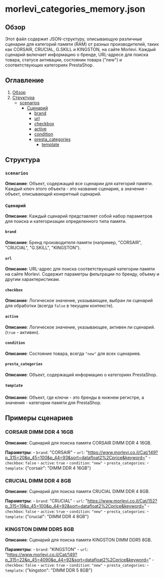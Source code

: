 # morlevi_categories_memory.json

## Обзор

Этот файл содержит JSON-структуру, описывающую различные сценарии для категорий памяти (RAM) от разных производителей, таких как CORSAIR, CRUCIAL, G.SKILL и KINGSTON, на сайте Morlevi. Каждый сценарий включает информацию о бренде, URL-адресе для поиска товара, статусе активации, состоянии товара ("new") и соответствующих категориях PrestaShop.

## Оглавление

1.  [Обзор](#обзор)
2.  [Структура](#структура)
    *   [scenarios](#scenarios)
        *   [Сценарий](#сценарий)
            *   [brand](#brand)
            *   [url](#url)
            *   [checkbox](#checkbox)
            *   [active](#active)
            *   [condition](#condition)
            *   [presta_categories](#presta_categories)
                *  [template](#template)
 

## Структура

### `scenarios`

**Описание**: Объект, содержащий все сценарии для категорий памяти. Каждый ключ этого объекта - это название сценария, а значение - объект, описывающий конкретный сценарий.

### `Сценарий`
  
  **Описание**: Каждый сценарий представляет собой набор параметров для поиска и категоризации определенного типа памяти.

#### `brand`

**Описание**: Бренд производителя памяти (например, "CORSAIR", "CRUCIAL", "G.SKILL", "KINGSTON").

#### `url`

**Описание**: URL-адрес для поиска соответствующей категории памяти на сайте Morlevi. Содержит параметры фильтрации по бренду, объему и другим характеристикам.

#### `checkbox`

**Описание**: Логическое значение, указывающее, выбран ли сценарий для обработки (всегда `false` в текущем контексте).

#### `active`

**Описание**: Логическое значение, указывающее, активен ли сценарий. (`true` - активен).

#### `condition`

**Описание**: Состояние товара, всегда `"new"` для всех сценариев.

#### `presta_categories`

**Описание**: Объект, содержащий информацию о категориях PrestaShop.

##### `template`

**Описание**: Объект, где ключи - это бренды в нижнем регистре, а значения - категории памяти для PrestaShop.

## Примеры сценариев

### CORSAIR DIMM DDR 4 16GB
  
  **Описание**: Сценарий для поиска памяти CORSAIR DIMM DDR 4 16GB.
  
  **Параметры**:
    - `brand`: "CORSAIR"
    - `url`:  "https://www.morlevi.co.il/Cat/149?p_315=20&p_45=100&p_44=93&sort=datafloat2%2Cprice&keyword="
    - `checkbox`: `false`
    - `active`: `true`
    - `condition`: `"new"`
    - `presta_categories`:
        - `template`: {"corsair": "DIMM DDR 4 16GB"}

### CRUCIAL DIMM DDR 4 8GB
  
  **Описание**: Сценарий для поиска памяти CRUCIAL DIMM DDR 4 8GB.
  
  **Параметры**:
    - `brand`: "CRUCIAL"
    - `url`:  "https://www.morlevi.co.il/Cat/152?p_315=19&p_45=100&p_44=92&sort=datafloat2%2Cprice&keyword="
    - `checkbox`: `false`
    - `active`: `true`
    - `condition`: `"new"`
    - `presta_categories`:
        - `template`: {"crucial": "DIMM DDR 4 8GB"}

### KINGSTON DIMM DDR5 8GB
  
  **Описание**: Сценарий для поиска памяти KINGSTON DIMM DDR5 8GB.
  
  **Параметры**:
    - `brand`: "KINGSTON"
    - `url`:  "https://www.morlevi.co.il/Cat/149?p_315=22&p_45=4090&p_44=92&sort=datafloat2%2Cprice&keyword="
    - `checkbox`: `false`
    - `active`: `true`
    - `condition`: `"new"`
    - `presta_categories`:
        - `template`: {"kingston": "DIMM DDR 5 8GB"}